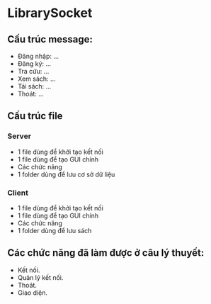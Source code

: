 # LibrarySocket

## Cấu trúc message:
 - Đăng nhập: ...
 - Đăng ký: ...
 - Tra cứu: ...
 - Xem sách: ...
 - Tải sách: ...
 - Thoát: ...

## Cấu trúc file
 ### Server
 - 1 file dùng để khởi tạo kết nối
 - 1 file dùng để tạo GUI chính
 - Các chức năng
 - 1 folder dùng để lưu cơ sở dữ liệu

 ### Client
 - 1 file dùng để khởi tạo kết nối
 - 1 file dùng để tạo GUI chính
 - Các chức năng
 - 1 folder dùng để lưu sách

## Các chức năng đã làm được ở câu lý thuyết:
 - Kết nối.
 - Quản lý kết nối.
 - Thoát.
 - Giao diện.